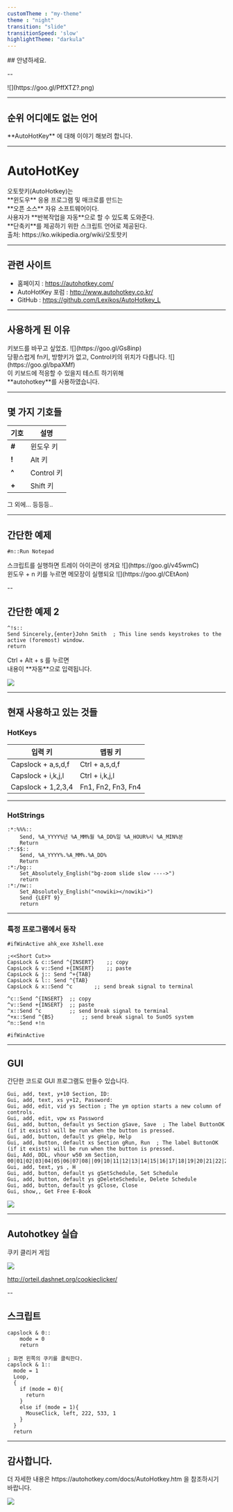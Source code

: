 ```yaml
---
customTheme : "my-theme"
theme : "night"
transition: "slide"
transitionSpeed: 'slow'
highlightTheme: "darkula"
---
```


<!-- .slide: data-background="https://goo.gl/1aLJ4d" data-background-transition="slide" -->

<div>
## 안녕하세요.
</div><!-- .element: class="fragment fade-up"-->

--

<!-- .slide: data-background="https://goo.gl/igMrwa" data-background-transition="slide" -->

<div>
![](https://goo.gl/PffXTZ?.png)
</div><!-- .element: class="fragment fade-up"-->

---

<!-- .slide: data-background="https://goo.gl/w4a9XA" data-background-transition="slide" -->

## 순위 어디에도 없는 언어

<div>
**AutoHotKey** 에 대해 이야기 해보려 합니다.
</div><!-- .element: class="fragment fade-up"-->

---

<!-- .slide: data-background="https://goo.gl/UfMdw8" data-background-transition="slide" -->

# AutoHotKey

<div>
오토핫키(AutoHotkey)는 <br> **윈도우** 응용 프로그램 및 매크로를 만드는 <br> **오픈 소스** 자유 소프트웨어이다. </div><!-- .element: class="fragment fade-up"-->

<div>
사용자가 **반복작업을 자동**으로 할 수 있도록 도와준다. </div><!-- .element: class="fragment fade-up"-->

<div>
**단축키**를 제공하기 위한 스크립트 언어로 제공된다.

<div>출처: https://ko.wikipedia.org/wiki/오토핫키</div><!-- .element: class="small"-->

</div><!-- .element: class="fragment fade-up"-->

---

<!-- .slide: data-background="https://goo.gl/RBHja9" data-background-transition="slide" -->

## 관련 사이트

<div>

- 홈페이지 : https://autohotkey.com/
- AutoHotKey 포럼 : http://www.autohotkey.co.kr/
- GitHub : https://github.com/Lexikos/AutoHotkey_L
  </div><!-- .element: class="fragment fade-up"-->

---

<!-- .slide: data-background="https://goo.gl/SMLsLc" data-background-transition="slide" -->

## 사용하게 된 이유

<div>
키보드를 바꾸고 싶었죠.
![](https://goo.gl/Gs8inp)
</div><!-- .element: class="fragment fade-up"-->

<div>
당황스럽게 fn키, 방향키가 없고, Control키의 위치가 다릅니다.
![](https://goo.gl/bpaXMf)
</div><!-- .element: class="fragment fade-up"-->

<div>
이 키보드에 적응할 수 있을지 테스트 하기위해 <br> **autohotkey**를 사용하였습니다.
</div><!-- .element: class="fragment fade-up"-->

---

<!-- .slide: data-background="https://goo.gl/FfpgbE" data-background-transition="slide" -->

## 몇 가지 기호들

| 기호    | 설명        |
| ----- | --------- |
| **#** | 윈도우 키     |
| **!** | Alt 키     |
| **^** | Control 키 |
| **+** | Shift 키   |

그 외에... 등등등..

---

<!-- .slide: data-background="https://goo.gl/7mJGQ5" data-background-transition="slide" -->

## 간단한 예제

```autohotkey
#n::Run Notepad
```

<div>
스크립트를 실행하면 트레이 아이콘이 생겨요
![](https://goo.gl/v45wmC)
</div><!-- .element: class="fragment fade-up"-->

<div>
윈도우 + n 키를 누르면 메모장이 실행되요
![](https://goo.gl/CEtAon)
</div><!-- .element: class="fragment fade-up"-->

--

<!-- .slide: data-background="https://goo.gl/psMdPs" data-background-transition="zoom" -->


## 간단한 예제 2

```autohotkey
^!s::
Send Sincerely,{enter}John Smith  ; This line sends keystrokes to the active (foremost) window.
return
```

<div>
Ctrl + Alt + s 를 누르면 <br>
내용이 **자동**으로 입력됩니다.

![](https://goo.gl/LY6akr)

</div><!-- .element: class="fragment fade-up"-->

---

<!-- .slide: data-background="https://goo.gl/FtYsDB" data-background-transition="slide" -->

## 현재 사용하고 있는 것들

### HotKeys

| 입력 키               | 맵핑 키               |
| ------------------ | ------------------ |
| Capslock + a,s,d,f | Ctrl + a,s,d,f     |
| Capslock + i,k,j,l | Ctrl + i,k,j,l     |
| Capslock + 1,2,3,4 | Fn1, Fn2, Fn3, Fn4 |

---

<!-- .slide: data-background="https://goo.gl/FtYsDB" data-background-transition="slide" -->

### HotStrings

```autohotkey
:*:%%%::
	Send, %A_YYYY%년 %A_MM%월 %A_DD%일 %A_HOUR%시 %A_MIN%분
	Return
:*:$$::
	Send, %A_YYYY%.%A_MM%.%A_DD%
	Return
:*:/bg::
	Set_Absolutely_English("bg-zoom slide slow ---->")
	return
:*:/nw::
	Set_Absolutely_English("<nowiki></nowiki>")
	Send {LEFT 9}
	return
```

---

<!-- .slide: data-background="https://goo.gl/FtYsDB" data-background-transition="slide" -->

### 특정 프로그램에서 동작

```autohotkey
#ifWinActive ahk_exe Xshell.exe

;<<Short Cut>>
CapsLock & c::Send ^{INSERT}	;; copy
CapsLock & v::Send +{INSERT}	;; paste
CapsLock & j:: Send ^+{TAB}
CapsLock & l:: Send ^{TAB}
CapsLock & x::Send ^c 		;; send break signal to terminal

^c::Send ^{INSERT}	;; copy
^v::Send +{INSERT}	;; paste
^x::Send ^c 		;; send break signal to terminal
^+x::Send ^{BS}         ;; send break signal to SunOS system
^n::Send +!n

#ifWinActive
```

---

<!-- .slide: data-background="https://goo.gl/A6NUqQ" data-background-transition="slide" -->

## GUI

<div>
간단한 코드로 GUI 프로그램도 만들수 있습니다.

```autohotkey
Gui, add, text, y+10 Section, ID:
Gui, add, text, xs y+12, Password:
Gui, add, edit, vid ys Section ; The ym option starts a new column of controls.
Gui, add, edit, vpw xs Password
Gui, add, button, default ys Section gSave, Save  ; The label ButtonOK (if it exists) will be run when the button is pressed.
Gui, add, button, default ys gHelp, Help
Gui, add, button, default xs Section gRun, Run  ; The label ButtonOK (if it exists) will be run when the button is pressed.
Gui, Add, DDL, vhour w50 xm Section, 00|01|02|03|04|05|06|07|08||09|10|11|12|13|14|15|16|17|18|19|20|21|22|23|24
Gui, add, text, ys , H
Gui, add, button, default ys gSetSchedule, Set Schedule
Gui, add, button, default ys gDeleteSchedule, Delete Schedule
Gui, add, button, default ys gClose, Close
Gui, show,, Get Free E-Book
```

![](https://goo.gl/wHiXZu)

</div><!-- .element: class="fragment fade-up"-->

---

## Autohotkey 실습

쿠키 클리커 게임

![](https://goo.gl/hZ4a7A)

http://orteil.dashnet.org/cookieclicker/

--

## 스크립트

```autohotkey
capslock & 0::
	mode = 0
	return

; 화면 왼쪽의 쿠키를 클릭한다.
capslock & 1::
  mode = 1
  Loop,
  {
    if (mode = 0){
      return
    }
    else if (mode = 1){
      MouseClick, left, 222, 533, 1
    }
  }
  return
```

---

<!-- .slide: data-background="https://goo.gl/4MPQuh" data-background-transition="slide" -->

## 감사합니다.

<div>
더 자세한 내용은 https://autohotkey.com/docs/AutoHotkey.htm 을 참조하시기 바랍니다.

![](https://goo.gl/dwTx8Z)

</div><!-- .element: class="fragment fade-up"-->
